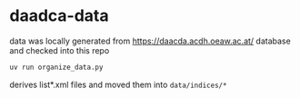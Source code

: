 # daadca-data

data was locally generated from https://daacda.acdh.oeaw.ac.at/ database and checked into this repo

```python
uv run organize_data.py
```

derives list*.xml files and moved them into `data/indices/*`

